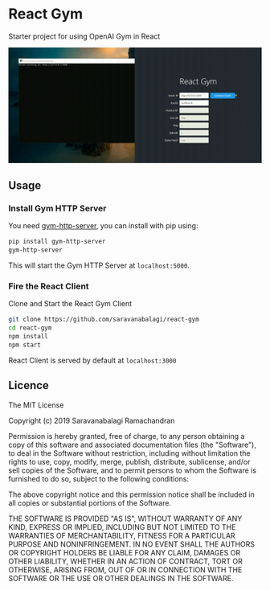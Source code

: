 # React Gym

Starter project for using OpenAI Gym in React

![Screencast](public/screencast.gif)

## Usage

### Install Gym HTTP Server

You need [gym-http-server](https://github.com/saravanabalagi/gym-http-server), you can install with pip using:

```sh
pip install gym-http-server
gym-http-server
```
This will start the Gym HTTP Server at `localhost:5000`.

### Fire the React Client

Clone and Start the React Gym Client

```sh
git clone https://github.com/saravanabalagi/react-gym
cd react-gym
npm install
npm start
```
React Client is served by default at `localhost:3000`

## Licence

The MIT License

Copyright (c) 2019 Saravanabalagi Ramachandran

Permission is hereby granted, free of charge, to any person obtaining a copy
of this software and associated documentation files (the "Software"), to deal
in the Software without restriction, including without limitation the rights
to use, copy, modify, merge, publish, distribute, sublicense, and/or sell
copies of the Software, and to permit persons to whom the Software is
furnished to do so, subject to the following conditions:

The above copyright notice and this permission notice shall be included in
all copies or substantial portions of the Software.

THE SOFTWARE IS PROVIDED "AS IS", WITHOUT WARRANTY OF ANY KIND, EXPRESS OR
IMPLIED, INCLUDING BUT NOT LIMITED TO THE WARRANTIES OF MERCHANTABILITY,
FITNESS FOR A PARTICULAR PURPOSE AND NONINFRINGEMENT. IN NO EVENT SHALL THE
AUTHORS OR COPYRIGHT HOLDERS BE LIABLE FOR ANY CLAIM, DAMAGES OR OTHER
LIABILITY, WHETHER IN AN ACTION OF CONTRACT, TORT OR OTHERWISE, ARISING FROM,
OUT OF OR IN CONNECTION WITH THE SOFTWARE OR THE USE OR OTHER DEALINGS IN
THE SOFTWARE.
